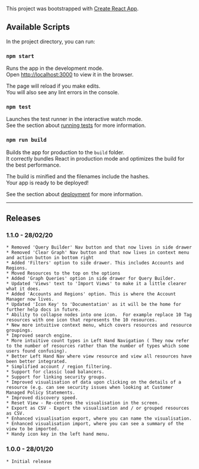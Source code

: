This project was bootstrapped with [Create React App](https://github.com/facebook/create-react-app).

## Available Scripts

In the project directory, you can run:

### `npm start`

Runs the app in the development mode.<br>
Open [http://localhost:3000](http://localhost:3000) to view it in the browser.

The page will reload if you make edits.<br>
You will also see any lint errors in the console.

### `npm test`

Launches the test runner in the interactive watch mode.<br>
See the section about [running tests](https://facebook.github.io/create-react-app/docs/running-tests) for more information.

### `npm run build`

Builds the app for production to the `build` folder.<br>
It correctly bundles React in production mode and optimizes the build for the best performance.

The build is minified and the filenames include the hashes.<br>
Your app is ready to be deployed!

See the section about [deployment](https://facebook.github.io/create-react-app/docs/deployment) for more information.

---

## Releases

### 1.1.0 - 28/02/20

    * Removed 'Query Builder' Nav button and that now lives in side drawer
    * Removed 'Clear Graph' Nav button and that now lives in context menu and action button in bottom right
    * Added 'Filters' option to side drawer. This includes Accounts and Regions.
    * Moved Resources to the top on the options
    * Added 'Graph Queries' option in side drawer for Query Builder.
    * Updated 'Views' text to 'Import Views' to make it a little clearer what it does.
    * Added 'Accounts and Regions' option. This is where the Account Manager now lives.
    * Updated 'Icon Key' to 'Documentation' as it will be the home for further help docs in future.
    * Ability to collapse nodes into one icon.  For example replace 10 Tag resources with one icon that represents the 10 resources.
    * New more intuitive context menu, which covers resources and resource groupings.
    * Improved search engine.
    * More intuitive count types in Left Hand Navigation ( They now refer to the number of resources rather than the number of types which some users found confusing).
    * Better Left Hand Nav where view resource and view all resources have been better integrated.
    * Simplified account / region filtering.
    * Support for classic load balancers.
    * Support for linking security groups.
    * Improved visualisation of data upon clicking on the details of a resource (e.g. can see security issues when looking at Customer Managed Policy Statements.
    * Improved discovery speed.
    * Reset View - Re-centres the visualisation in the screen.
    * Export as CSV - Export the visualisation and / or grouped resources as CSV.
    * Enhanced visualisation export, where you can name the visualisation.
    * Enhanced visualisation import, where you can see a summary of the view to be imported.
    * Handy icon key in the left hand menu.

### 1.0.0 - 28/01/20

    * Initial release
